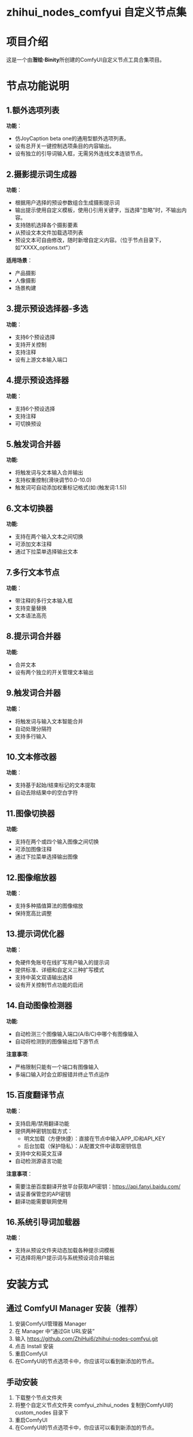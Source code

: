 # zhihui_nodes_comfyui 自定义节点集

# 项目介绍
这是一个由**潪绘·Binity**所创建的ComfyUI自定义节点工具合集项目。

# 节点功能说明
## 1.额外选项列表
**功能**：
- 仿JoyCaption beta one的通用型额外选项列表。
- 设有总开关一键控制选项条目的内容输出。
- 设有独立的引导词输入框，无需另外连线文本连锁节点。

## 2.摄影提示词生成器
**功能**：
- 根据用户选择的预设参数组合生成摄影提示词
- 输出提示使用自定义模板，使用{}引用关键字，当选择"忽略"时，不输出内容。
- 支持随机选择各个摄影要素
- 从预设文本文件加载选项列表 
- 预设文本可自由修改，随时新增自定义内容。（位于节点目录下，如"XXXX_options.txt"）

**适用场景**：
- 产品摄影
- 人像摄影
- 场景构建

## 3.提示预设选择器-多选
**功能**：
- 支持6个预设选择
- 支持开关控制
- 支持注释
- 设有上游文本输入端口

## 4.提示预设选择器
**功能**：
- 支持6个预设选择
- 支持注释
- 可切换预设

## 5.触发词合并器
**功能**:
- 将触发词与文本输入合并输出
- 支持权重控制(滑块调节0.0-10.0)
- 触发词可自动添加权重标记格式(如:(触发词:1.5))

## 6.文本切换器
**功能**:
- 支持在两个输入文本之间切换
- 可添加文本注释
- 通过下拉菜单选择输出文本

## 7.多行文本节点
**功能**：
- 带注释的多行文本输入框
- 支持变量替换
- 文本语法高亮

## 8.提示词合并器
**功能**: 
- 合并文本
- 设有两个独立的开关管理文本输出

## 9.触发词合并器
**功能**：
- 将触发词与输入文本智能合并
- 自动处理分隔符
- 支持多行输入

## 10.文本修改器
**功能**：
- 支持基于起始/结束标记的文本提取
- 自动去除结果中的空白字符

## 11.图像切换器
**功能**:
- 支持在两个或四个输入图像之间切换
- 可添加图像注释
- 通过下拉菜单选择输出图像

## 12.图像缩放器
**功能**：
- 支持多种插值算法的图像缩放
- 保持宽高比调整

## 13.提示词优化器
**功能**：
- 免硬件免账号在线扩写用户输入的提示词
- 提供标准、详细和自定义三种扩写模式
- 支持中英文双语输出选择
- 设有开关控制节点功能的启闭

## 14.自动图像检测器
**功能**:
- 自动检测三个图像输入端口(A/B/C)中哪个有图像输入
- 自动将检测到的图像输出给下游节点

**注意事项**:
- 严格限制只能有一个端口有图像输入
- 多端口输入时会立即报错并终止节点运作

## 15.百度翻译节点
**功能**：
- 支持启用/禁用翻译功能
- 提供两种密钥加载方式：
  - 明文加载（方便快捷）：直接在节点中输入APP_ID和API_KEY
  - 后台加载（保护隐私）：从配置文件中读取密钥信息
- 支持中文和英文互译
- 自动检测源语言功能

**注意事项**：
- 需要注册百度翻译开放平台获取API密钥：https://api.fanyi.baidu.com/
- 请妥善保管您的API密钥
- 翻译功能需要联网使用

## 16.系统引导词加载器
**功能**：
  - 支持从预设文件夹动态加载各种提示词模板
  - 可选择将用户提示词与系统预设词合并输出

# 安装方式
## 通过 ComfyUI Manager 安装（推荐）
1. 安装ComfyUI管理器 Manager
2. 在 Manager 中“通过Git URL安装”
3. 输入 https://github.com/ZhiHui6/zhihui-nodes-comfyui.git
4. 点击 Install 安装
5. 重启ComfyUI
6. 在ComfyUI的节点选项卡中，你应该可以看到新添加的节点。

## 手动安装
1. 下载整个节点文件夹
2. 将整个自定义节点文件夹 comfyui_zhihui_nodes 复制到ComfyUI的 custom_nodes 目录下
3. 重启ComfyUI
4. 在ComfyUI的节点选项卡中，你应该可以看到新添加的节点。
